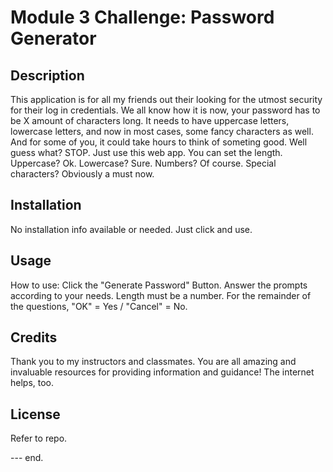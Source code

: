# Module 3 Challenge: Password Generator

## Description

This application is for all my friends out their looking for the utmost security for their log in credentials. 
We all know how it is now, your password has to be X amount of characters long. It needs to have uppercase letters, lowercase letters, and now in most cases, some fancy characters as well. 
And for some of you, it could take hours to think of someting good.
Well guess what?
STOP.
Just use this web app.
You can set the length. Uppercase? Ok. Lowercase? Sure. Numbers? Of course. Special characters? Obviously a must now.

## Installation

No installation info available or needed.
Just click and use.

## Usage

How to use:
Click the "Generate Password" Button.
Answer the prompts according to your needs.
Length must be a number. 
For the remainder of the questions, "OK" = Yes / "Cancel" = No.

## Credits

Thank you to my instructors and classmates. You are all amazing and invaluable resources for providing information and guidance! The internet helps, too.

## License

Refer to repo.



--- end.
